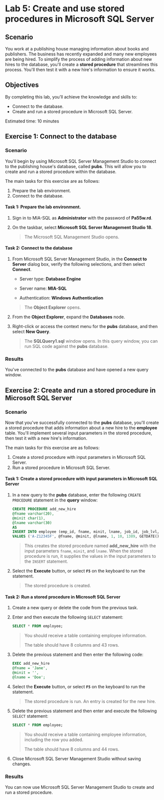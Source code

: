 # Lab 5: Create and use stored procedures in Microsoft SQL Server

## Scenario

You work at a publishing house managing information about books and publishers. The business has recently expanded and many new employees are being hired. To simplify the process of adding information about new hires to the database, you'll create a **stored procedure** that streamlines this process. You'll then test it with a new hire's information to ensure it works.

## Objectives

By completing this lab, you’ll achieve the knowledge and skills to:

- Connect to the database.
- Create and run a stored procedure in Microsoft SQL Server.

Estimated time: 10 minutes

## Exercise 1: Connect to the database

### Scenario

You'll begin by using Microsoft SQL Server Management Studio to connect to the publishing house's database, called **pubs**. This will allow you to create and run a stored procedure within the database.

The main tasks for this exercise are as follows:

1. Prepare the lab environment.
2. Connect to the database.

#### Task 1: Prepare the lab environment.

1. Sign in to MIA-SQL as **Administrator** with the password of **Pa55w.rd**.

2. On the taskbar, select **Microsoft SQL Server Management Studio 18**. 

   > The Microsoft SQL Management Studio opens.

####  Task 2: Connect to the database

1. From Microsoft SQL Server Management Studio, in the **Connect to Server** dialog box, verify the following selections, and then select **Connect**.

   - Server type: **Database Engine**

   - Server name: **MIA-SQL**

   - Authentication: **Windows Authentication**

   >The **Object Explorer** opens.

2. From the **Object Explorer**, expand the **Databases** node.

3. Right-click or access the context menu for the **pubs** database, and then select **New Query**.

   > The **SQLQuery1.sql** window opens. In this query window, you can run SQL code against the **pubs** database.

### Results

You've connected to the **pubs** database and have opened a new query window.

## Exercise 2: Create and run a stored procedure in Microsoft SQL Server

### Scenario

Now that you've successfully connected to the **pubs** database, you'll create a stored procedure that adds information about a new hire to the **employee** table. You'll implement several input parameters in the stored procedure, then test it with a new hire's information. 

The main tasks for this exercise are as follows:

1. Create a stored procedure with input parameters in Microsoft SQL Server.
1. Run a stored procedure in Microsoft SQL Server.

#### Task 1: Create a stored procedure with input parameters in Microsoft SQL Server

1. In a new query to the **pubs** database, enter the following `CREATE PROCEDURE` statement in the **query** window:

   ```sql
   CREATE PROCEDURE add_new_hire
   @fname varchar(20),
   @minit char(1),
   @lname varchar(30)
   AS
   INSERT INTO employee (emp_id, fname, minit, lname, job_id, job_lvl, pub_id, hire_date)
   VALUES ('A-Z12345F', @fname, @minit, @lname, 1, 10, 1389, GETDATE());
   ```

   > This creates the stored procedure named **add_new_hire** with the input parameters `fname`, `minit`, and `lname`.
   > When the stored procedure is run, it supplies the values in the input parameters to the `INSERT` statement.

2. Select the **Execute** button, or select **`F5`** on the keyboard to run the statement.

   > The stored procedure is created.

#### Task 2: Run a stored procedure in Microsoft SQL Server

1. Create a new query or delete the code from the previous task. 

2. Enter and then execute the following `SELECT` statement:

   ```sql
   SELECT * FROM employee;
   ```

   > You should receive a table containing employee information.
   >
   > The table should have 8 columns and 43 rows.

3. Delete the previous statement and then enter the following code:

   ```sql
   EXEC add_new_hire
   @fname = 'Jane',
   @minit = '',
   @lname = 'Doe';
   ```

4. Select the **Execute** button, or select **`F5`** on the keyboard to run the statement.

   > The stored procedure is run.
   > An entry is created for the new hire.

5. Delete the previous statement and then enter and execute the following `SELECT` statement:

   ```sql
   SELECT * FROM employee;
   ```

   > You should receive a table containing employee information, including the row you added.
   >
   > The table should have 8 columns and 44 rows.

6. Close Microsoft SQL Server Management Studio without saving changes.

### Results

You can now use Microsoft SQL Server Management Studio to create and run a stored procedure.
